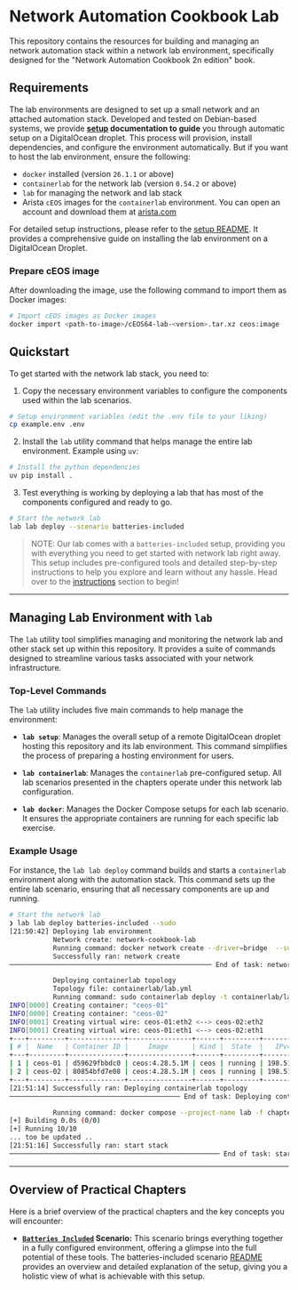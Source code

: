 <!-- [![Open in GitHub Codespaces](https://github.com/codespaces/badge.svg)](https://codespaces.new/network-cookbook-lab/network-cookbook-lab?quickstart=1&devcontainer_path=.devcontainer%2Fbatteries-included%2Fdevcontainer.json) -->

# Network Automation Cookbook Lab

This repository contains the resources for building and managing an network automation stack within a network lab environment, specifically designed for the "Network Automation Cookbook 2n edition" book.

## Requirements

The lab environments are designed to set up a small network and an attached automation stack. Developed and tested on Debian-based systems, we provide **[setup](setup/README.md) documentation to guide** you through automatic setup on a DigitalOcean droplet. This process will provision, install dependencies, and configure the environment automatically. But if you want to host the lab environment, ensure the following:

- `docker` installed (version `26.1.1` or above)
- `containerlab` for the network lab (version `0.54.2` or above)
- `lab` for managing the network and lab stack
- Arista `cEOS` images for the `containerlab` environment. You can open an account and download them at [arista.com](https://www.arista.com)

For detailed setup instructions, please refer to the [setup README](./setup/README.md). It provides a comprehensive guide on installing the lab environment on a DigitalOcean Droplet.

### Prepare cEOS image

After downloading the image, use the following command to import them as Docker images:

```bash
# Import cEOS images as Docker images
docker import <path-to-image>/cEOS64-lab-<version>.tar.xz ceos:image
```

## Quickstart

To get started with the network lab stack, you need to:

1. Copy the necessary environment variables to configure the components used within the lab scenarios.

```bash
# Setup environment variables (edit the .env file to your liking)
cp example.env .env
```

2. Install the `lab` utility command that helps manage the entire lab environment. Example using `uv`:

```bash
# Install the python dependencies
uv pip install .
```

3. Test everything is working by deploying a lab that has most of the components configured and ready to go.

```bash
# Start the network lab
lab lab deploy --scenario batteries-included
```

> NOTE: Our lab comes with a `batteries-included` setup, providing you with everything you need to get started with network lab right away. This setup includes pre-configured tools and detailed step-by-step instructions to help you explore and learn without any hassle. Head over to the [instructions](./chapters/batteries-included/README.md) section to begin!

---

## Managing Lab Environment with `lab`

The `lab` utility tool simplifies managing and monitoring the network lab and other stack set up within this repository. It provides a suite of commands designed to streamline various tasks associated with your network infrastructure.

### Top-Level Commands

The `lab` utility includes five main commands to help manage the environment:

- **`lab setup`**: Manages the overall setup of a remote DigitalOcean droplet hosting this repository and its lab environment. This command simplifies the process of preparing a hosting environment for users.

- **`lab containerlab`**: Manages the `containerlab` pre-configured setup. All lab scenarios presented in the chapters operate under this network lab configuration.

- **`lab docker`**: Manages the Docker Compose setups for each lab scenario. It ensures the appropriate containers are running for each specific lab exercise.

### Example Usage

For instance, the `lab lab deploy` command builds and starts a `containerlab` environment along with the automation stack. This command sets up the entire lab scenario, ensuring that all necessary components are up and running.

```bash
# Start the network lab
❯ lab lab deploy batteries-included --sudo
[21:50:42] Deploying lab environment
           Network create: network-cookbook-lab
           Running command: docker network create --driver=bridge  --subnet=198.51.100.0/24 network-cookbook-lab
           Successfully ran: network create
─────────────────────────────────────────────────── End of task: network create ────────────────────────────────────────────────────

           Deploying containerlab topology
           Topology file: containerlab/lab.yml
           Running command: sudo containerlab deploy -t containerlab/lab.yml
INFO[0000] Creating container: "ceos-01"
INFO[0000] Creating container: "ceos-02"
INFO[0001] Creating virtual wire: ceos-01:eth2 <--> ceos-02:eth2
INFO[0001] Creating virtual wire: ceos-01:eth1 <--> ceos-02:eth1
+---+---------+--------------+----------------+------+---------+------------------+--------------+
| # |  Name   | Container ID |     Image      | Kind |  State  |   IPv4 Address   | IPv6 Address |
+---+---------+--------------+----------------+------+---------+------------------+--------------+
| 1 | ceos-01 | d59629fbbdc0 | ceos:4.28.5.1M | ceos | running | 198.51.100.11/24 | N/A          |
| 2 | ceos-02 | 80854bfd7e08 | ceos:4.28.5.1M | ceos | running | 198.51.100.12/24 | N/A          |
+---+---------+--------------+----------------+------+---------+------------------+--------------+
[21:51:14] Successfully ran: Deploying containerlab topology
─────────────────────────────────────────── End of task: Deploying containerlab topology ───────────────────────────────────────────

           Running command: docker compose --project-name lab -f chapters/docker-compose.yml --verbose up -d --remove-orphans
[+] Building 0.0s (0/0)
[+] Running 10/10
... too be updated ..
[21:51:16] Successfully ran: start stack
───────────────────────────────────────────────────── End of task: start stack ─────────────────────────────────────────────────────
```

---

## Overview of Practical Chapters

Here is a brief overview of the practical chapters and the key concepts you will encounter:

- **[`Batteries Included`](./chapters/batteries-included/) Scenario:** This scenario brings everything together in a fully configured environment, offering a glimpse into the full potential of these tools. The batteries-included scenario [README](./chapters/batteries-included/README.md) provides an overview and detailed explanation of the setup, giving you a holistic view of what is achievable with this setup.
